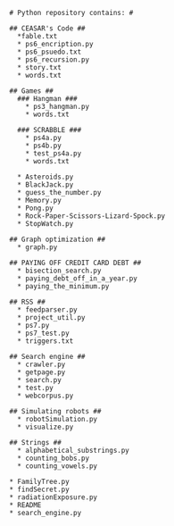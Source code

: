     # Python repository contains: #
    
    ## CEASAR's Code ##
      *fable.txt
      * ps6_encription.py
      * ps6_psuedo.txt
      * ps6_recursion.py
      * story.txt
      * words.txt
      
    ## Games ##
      ### Hangman ###
        * ps3_hangman.py
        * words.txt
      
      ### SCRABBLE ###
        * ps4a.py
        * ps4b.py
        * test_ps4a.py
        * words.txt
      
      * Asteroids.py
      * BlackJack.py
      * guess_the_number.py
      * Memory.py
      * Pong.py
      * Rock-Paper-Scissors-Lizard-Spock.py
      * StopWatch.py

    ## Graph optimization ##
      * graph.py 
 
    ## PAYING OFF CREDIT CARD DEBT ##
      * bisection_search.py
      * paying_debt_off_in_a_year.py
      * paying_the_minimum.py

    ## RSS ##
      * feedparser.py
      * project_util.py
      * ps7.py
      * ps7_test.py
      * triggers.txt

    ## Search engine ##
      * crawler.py
      * getpage.py
      * search.py
      * test.py
      * webcorpus.py

    ## Simulating robots ##
      * robotSimulation.py
      * visualize.py

    ## Strings ##
      * alphabetical_substrings.py
      * counting_bobs.py
      * counting_vowels.py
  
    * FamilyTree.py
    * findSecret.py
    * radiationExposure.py
    * README
    * search_engine.py
